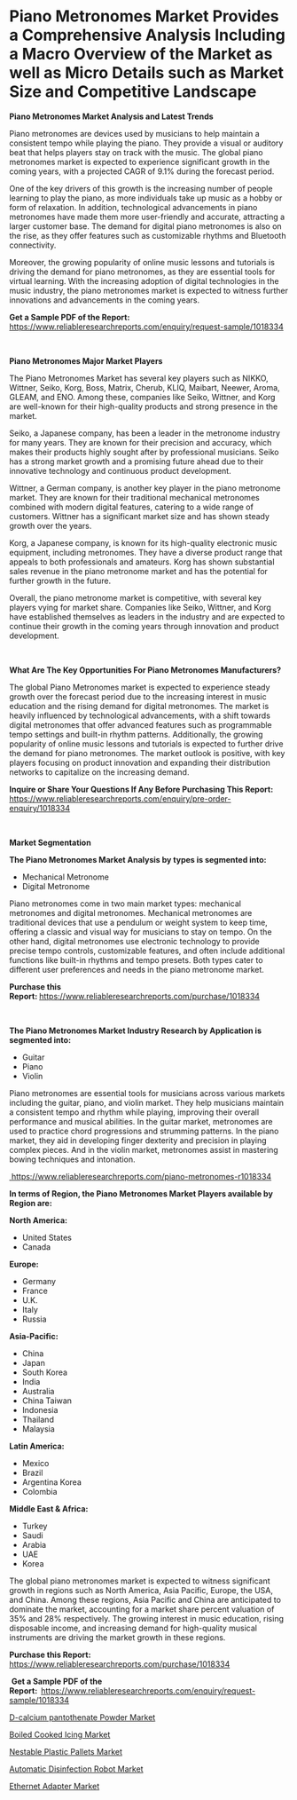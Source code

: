 <p><h1>Piano Metronomes Market Provides a Comprehensive Analysis Including a Macro Overview of the Market as well as Micro Details such as Market Size and Competitive Landscape</h1></p><p><strong>Piano Metronomes Market Analysis and Latest Trends</strong></p>
<p><p>Piano metronomes are devices used by musicians to help maintain a consistent tempo while playing the piano. They provide a visual or auditory beat that helps players stay on track with the music. The global piano metronomes market is expected to experience significant growth in the coming years, with a projected CAGR of 9.1% during the forecast period.</p><p>One of the key drivers of this growth is the increasing number of people learning to play the piano, as more individuals take up music as a hobby or form of relaxation. In addition, technological advancements in piano metronomes have made them more user-friendly and accurate, attracting a larger customer base. The demand for digital piano metronomes is also on the rise, as they offer features such as customizable rhythms and Bluetooth connectivity.</p><p>Moreover, the growing popularity of online music lessons and tutorials is driving the demand for piano metronomes, as they are essential tools for virtual learning. With the increasing adoption of digital technologies in the music industry, the piano metronomes market is expected to witness further innovations and advancements in the coming years.</p></p>
<p><strong>Get a Sample PDF of the Report:&nbsp;</strong> <a href="https://www.reliableresearchreports.com/enquiry/request-sample/1018334">https://www.reliableresearchreports.com/enquiry/request-sample/1018334</a></p>
<p>&nbsp;</p>
<p><strong>Piano Metronomes Major Market Players</strong></p>
<p><p>The Piano Metronomes Market has several key players such as NIKKO, Wittner, Seiko, Korg, Boss, Matrix, Cherub, KLIQ, Maibart, Neewer, Aroma, GLEAM, and ENO. Among these, companies like Seiko, Wittner, and Korg are well-known for their high-quality products and strong presence in the market.</p><p>Seiko, a Japanese company, has been a leader in the metronome industry for many years. They are known for their precision and accuracy, which makes their products highly sought after by professional musicians. Seiko has a strong market growth and a promising future ahead due to their innovative technology and continuous product development.</p><p>Wittner, a German company, is another key player in the piano metronome market. They are known for their traditional mechanical metronomes combined with modern digital features, catering to a wide range of customers. Wittner has a significant market size and has shown steady growth over the years.</p><p>Korg, a Japanese company, is known for its high-quality electronic music equipment, including metronomes. They have a diverse product range that appeals to both professionals and amateurs. Korg has shown substantial sales revenue in the piano metronome market and has the potential for further growth in the future.</p><p>Overall, the piano metronome market is competitive, with several key players vying for market share. Companies like Seiko, Wittner, and Korg have established themselves as leaders in the industry and are expected to continue their growth in the coming years through innovation and product development.</p></p>
<p>&nbsp;</p>
<p><strong>What Are The Key Opportunities For Piano Metronomes Manufacturers?</strong></p>
<p><p>The global Piano Metronomes market is expected to experience steady growth over the forecast period due to the increasing interest in music education and the rising demand for digital metronomes. The market is heavily influenced by technological advancements, with a shift towards digital metronomes that offer advanced features such as programmable tempo settings and built-in rhythm patterns. Additionally, the growing popularity of online music lessons and tutorials is expected to further drive the demand for piano metronomes. The market outlook is positive, with key players focusing on product innovation and expanding their distribution networks to capitalize on the increasing demand.</p></p>
<p><strong>Inquire or Share Your Questions If Any Before Purchasing This Report:</strong> <a href="https://www.reliableresearchreports.com/enquiry/pre-order-enquiry/1018334">https://www.reliableresearchreports.com/enquiry/pre-order-enquiry/1018334</a></p>
<p>&nbsp;</p>
<p><strong>Market Segmentation</strong></p>
<p><strong>The Piano Metronomes Market Analysis by types is segmented into:</strong></p>
<p><ul><li>Mechanical Metronome</li><li>Digital Metronome</li></ul></p>
<p><p>Piano metronomes come in two main market types: mechanical metronomes and digital metronomes. Mechanical metronomes are traditional devices that use a pendulum or weight system to keep time, offering a classic and visual way for musicians to stay on tempo. On the other hand, digital metronomes use electronic technology to provide precise tempo controls, customizable features, and often include additional functions like built-in rhythms and tempo presets. Both types cater to different user preferences and needs in the piano metronome market.</p></p>
<p><strong>Purchase this Report:&nbsp;</strong><a href="https://www.reliableresearchreports.com/purchase/1018334">https://www.reliableresearchreports.com/purchase/1018334</a></p>
<p>&nbsp;</p>
<p><strong>The Piano Metronomes Market Industry Research by Application is segmented into:</strong></p>
<p><ul><li>Guitar</li><li>Piano</li><li>Violin</li></ul></p>
<p><p>Piano metronomes are essential tools for musicians across various markets including the guitar, piano, and violin market. They help musicians maintain a consistent tempo and rhythm while playing, improving their overall performance and musical abilities. In the guitar market, metronomes are used to practice chord progressions and strumming patterns. In the piano market, they aid in developing finger dexterity and precision in playing complex pieces. And in the violin market, metronomes assist in mastering bowing techniques and intonation.</p></p>
<p><a href="https://www.reliableresearchreports.com/piano-metronomes-r1018334">&nbsp;https://www.reliableresearchreports.com/piano-metronomes-r1018334</a></p>
<p><strong>In terms of Region, the Piano Metronomes Market Players available by Region are:</strong></p>
<p>
    <p> <strong> North America: </strong>
        <ul>
            <li>United States</li>
            <li>Canada</li>
        </ul>
        </p> 
    <p> <strong> Europe: </strong>
        <ul>
            <li>Germany</li>
            <li>France</li>
            <li>U.K.</li>
            <li>Italy</li>
            <li>Russia</li>
        </ul>
        </p> 
    <p> <strong> Asia-Pacific: </strong>
        <ul>
            <li>China</li>
            <li>Japan</li>
            <li>South Korea</li>
            <li>India</li>
            <li>Australia</li>
            <li>China Taiwan</li>
            <li>Indonesia</li>
            <li>Thailand</li>
            <li>Malaysia</li>
        </ul>
        </p> 
    <p> <strong> Latin America: </strong>
        <ul>
            <li>Mexico</li>
            <li>Brazil</li>
            <li>Argentina Korea</li>
            <li>Colombia</li>
        </ul>
        </p> 
    <p> <strong> Middle East & Africa: </strong>
        <ul>
            <li>Turkey</li>
            <li>Saudi</li>
            <li>Arabia</li>
            <li>UAE</li>
            <li>Korea</li>
        </ul>
    </p>
    </p>
<p><p>The global piano metronomes market is expected to witness significant growth in regions such as North America, Asia Pacific, Europe, the USA, and China. Among these regions, Asia Pacific and China are anticipated to dominate the market, accounting for a market share percent valuation of 35% and 28% respectively. The growing interest in music education, rising disposable income, and increasing demand for high-quality musical instruments are driving the market growth in these regions.</p></p>
<p><strong>Purchase this Report: </strong><a href="https://www.reliableresearchreports.com/purchase/1018334">https://www.reliableresearchreports.com/purchase/1018334</a></p>
<p>&nbsp;<strong>Get a Sample PDF of the Report:&nbsp;&nbsp;</strong><a href="https://www.reliableresearchreports.com/enquiry/request-sample/1018334">https://www.reliableresearchreports.com/enquiry/request-sample/1018334</a></p>
<p><strong></strong></p>
<p><p><a href="https://www.linkedin.com/pulse/d-calcium-pantothenate-powder-market-report-product-type-zruve?trackingId=dBPizoC9Swi9ZzwfUfGWPw%3D%3D">D-calcium pantothenate Powder Market</a></p><p><a href="https://medium.com/@susanwest38/boiled-cooked-icing-market-global-market-share-and-ranking-overall-sales-and-demand-forecast-47a8b385fbdd">Boiled Cooked Icing Market</a></p><p><a href="https://github.com/angelajermaine/Market-Research-Report-List-4/blob/main/nestable-plastic-pallets-market.md">Nestable Plastic Pallets Market</a></p><p><a href="https://github.com/provorikovar/Market-Research-Report-List-5/blob/main/automatic-disinfection-robot-market.md">Automatic Disinfection Robot Market</a></p><p><a href="https://medium.com/@danialhayes/deep-dive-into-the-ethernet-adapter-market-itstrends-market-segmentation-and-competitive-56c0b4fd8bbd">Ethernet Adapter Market</a></p></p>